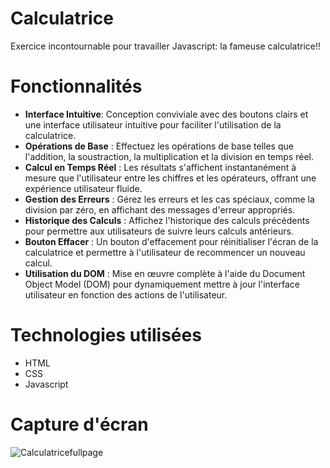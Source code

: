 # Calculatrice
Exercice incontournable pour travailler Javascript: la fameuse calculatrice!!

# Fonctionnalités
- **Interface Intuitive**: Conception conviviale avec des boutons clairs et une interface utilisateur intuitive pour faciliter l'utilisation de la calculatrice.
- **Opérations de Base** : Effectuez les opérations de base telles que l'addition, la soustraction, la multiplication et la division en temps réel.
- **Calcul en Temps Réel** : Les résultats s'affichent instantanément à mesure que l'utilisateur entre les chiffres et les opérateurs, offrant une expérience utilisateur fluide.
- **Gestion des Erreurs** : Gérez les erreurs et les cas spéciaux, comme la division par zéro, en affichant des messages d'erreur appropriés.
- **Historique des Calculs** : Affichez l'historique des calculs précédents pour permettre aux utilisateurs de suivre leurs calculs antérieurs.
- **Bouton Effacer** : Un bouton d'effacement pour réinitialiser l'écran de la calculatrice et permettre à l'utilisateur de recommencer un nouveau calcul.
- **Utilisation du DOM** : Mise en œuvre complète à l'aide du Document Object Model (DOM) pour dynamiquement mettre à jour l'interface utilisateur en fonction des actions de l'utilisateur.

# Technologies utilisées
- HTML
- CSS
- Javascript

# Capture d'écran
![Calculatricefullpage](https://github.com/mnkhanae/Calculatrice/assets/126266227/f33b859b-f1ff-484c-b1db-7a1f583c0797)







